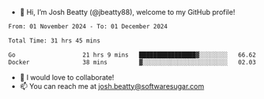 - 👋 Hi, I’m Josh Beatty (@jbeatty88), welcome to my GitHub profile!

<!--START_SECTION:waka-->

```txt
From: 01 November 2024 - To: 01 December 2024

Total Time: 31 hrs 45 mins

Go                   21 hrs 9 mins   ████████████████▓░░░░░░░░   66.62 %
Docker               38 mins         ▓░░░░░░░░░░░░░░░░░░░░░░░░   02.03 %
```

<!--END_SECTION:waka-->

- 💞️ I would love to collaborate!
- 📫 You can reach me at josh.beatty@softwaresugar.com

<!---
jbeatty88/jbeatty88 is a ✨ special ✨ repository because its `README.md` (this file) appears on your GitHub profile.
You can click the Preview link to take a look at your changes.
--->

